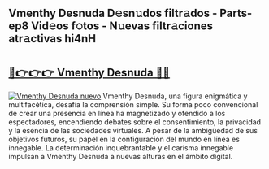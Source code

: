 ## Vmenthy Desnuda D𝚎sn𝚞dos filtr𝚊dos - Parts-ep8 Vid𝚎os f𝚘tos - N𝚞evas filtr𝚊ciones atr𝚊ctivas hi4nH

# <h2><a href="http://mb9wrjw.tromn.icu/?c=Vmenthy+Desnuda">🔗👉👉👉 Vmenthy Desnuda 🔗🔗</a></h2>

[![Vmenthy Desnuda nuevo](https://i.imgur.com/pEAQMta.gif)](http://mb9wrjw.tromn.icu/?c=Vmenthy+Desnuda)
Vmenthy Desnuda, una figura enigmática y multifacética, desafía la comprensión simple. Su forma poco convencional de crear una presencia en línea ha magnetizado y ofendido a los espectadores, encendiendo debates sobre el consentimiento, la privacidad y la esencia de las sociedades virtuales. A pesar de la ambigüedad de sus objetivos futuros, su papel en la configuración del mundo en línea es innegable. La determinación inquebrantable y el carisma innegable impulsan a Vmenthy Desnuda a nuevas alturas en el ámbito digital.
